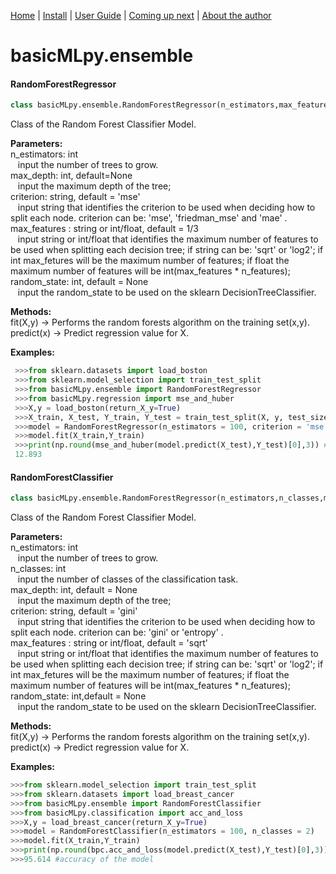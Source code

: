 [Home](https://henrysilvacs.github.io/basicMLpy/)  | [Install](https://henrysilvacs.github.io/basicMLpy/install) | [User Guide](https://henrysilvacs.github.io/basicMLpy/user_guide) | [Coming up next](https://henrysilvacs.github.io/basicMLpy/coming_up_next) | [About the author](https://henrysilvacs.github.io/basicMLpy/about)
# basicMLpy.ensemble
#### RandomForestRegressor
```python
class basicMLpy.ensemble.RandomForestRegressor(n_estimators,max_features =1/3,max_depth=None,criterion='mse',random_state=None)
```
Class of the Random Forest Classifier Model.<br />


**Parameters:**<br /> 
           n_estimators: int<br />
               &nbsp;&nbsp;&nbsp;input the number of trees to grow.<br />
           max_depth: int, default=None<br />
               &nbsp;&nbsp;&nbsp;input the maximum depth of the tree; <br />
           criterion: string, default = 'mse'<br />
               &nbsp;&nbsp;&nbsp;input string that identifies the criterion to be used when deciding how to split each node. criterion can be: 'mse', 'friedman_mse' and 'mae' .<br />
           max_features : string or int/float, default = 1/3<br />
               &nbsp;&nbsp;&nbsp;input string or int/float that identifies the maximum number of features to be used when splitting each decision tree; if string can be: 'sqrt' or 'log2'; if int max_fetures will be the maximum number of features; if float the maximum number of features will be int(max_features * n_features);            
           random_state: int, default = None<br />
               &nbsp;&nbsp;&nbsp;input the random_state to be used on the sklearn DecisionTreeClassifier.<br /> 


**Methods:**<br />
       fit(X,y) -> Performs the random forests algorithm on the training set(x,y).<br />
       predict(x) -> Predict regression value for X.<br />


**Examples:**
```python
 >>>from sklearn.datasets import load_boston
 >>>from sklearn.model_selection import train_test_split
 >>>from basicMLpy.ensemble import RandomForestRegressor
 >>>from basicMLpy.regression import mse_and_huber
 >>>X,y = load_boston(return_X_y=True)
 >>>X_train, X_test, Y_train, Y_test = train_test_split(X, y, test_size = 0.2, random_state=5) 
 >>>model = RandomForestRegressor(n_estimators = 100, criterion = 'mse', max_features = 1/3)
 >>>model.fit(X_train,Y_train)
 >>>print(np.round(mse_and_huber(model.predict(X_test),Y_test)[0],3)) #gets the mse
 12.893
```


#### RandomForestClassifier
```python
class basicMLpy.ensemble.RandomForestRegressor(n_estimators,n_classes,max_depth=None,criterion='gini',random_state=None,max_features='sqrt')
```
Class of the Random Forest Classifier Model.<br />


**Parameters:**<br /> 
            n_estimators: int<br /> 
               &nbsp;&nbsp;&nbsp;input the number of trees to grow.<br /> 
           n_classes: int<br /> 
               &nbsp;&nbsp;&nbsp;input the number of classes of the classification task.<br /> 
           max_depth: int, default = None<br /> 
               &nbsp;&nbsp;&nbsp;input the maximum depth of the tree; <br /> 
           criterion: string, default = 'gini'<br /> 
               &nbsp;&nbsp;&nbsp;input string that identifies the criterion to be used when deciding how to split each node. criterion can be: 'gini' or 'entropy' .<br /> 
           max_features : string or int/float, default = 'sqrt'<br /> 
               &nbsp;&nbsp;&nbsp;input string or int/float that identifies the maximum number of features to be used when splitting each decision tree; if string can be: 'sqrt' or 'log2'; if int max_fetures will be the maximum number of features; if float the maximum number of features will be int(max_features * n_features);                   
           random_state: int,default = None<br /> 
               &nbsp;&nbsp;&nbsp;input the random_state to be used on the sklearn DecisionTreeClassifier.<br /> 


**Methods:**<br />
       fit(X,y) -> Performs the random forests algorithm on the training set(x,y).<br />
       predict(x) -> Predict regression value for X.<br />   


 **Examples:**
 ```python
 >>>from sklearn.model_selection import train_test_split
 >>>from sklearn.datasets import load_breast_cancer
 >>>from basicMLpy.ensemble import RandomForestClassifier
 >>>from basicMLpy.classification import acc_and_loss
 >>>X,y = load_breast_cancer(return_X_y=True)
 >>>model = RandomForestClassifier(n_estimators = 100, n_classes = 2)
 >>>model.fit(X_train,Y_train)
 >>>print(np.round(bpc.acc_and_loss(model.predict(X_test),Y_test)[0],3)) #gets the accuracy in %
 >>>95.614 #accuracy of the model
 ```

